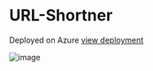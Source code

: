 # URL-Shortner

Deployed on Azure
[view deployment](https://s.vishw.site/)

![image](https://user-images.githubusercontent.com/40670894/91017514-f9e84900-e60b-11ea-82ef-14df12620e3f.png)
